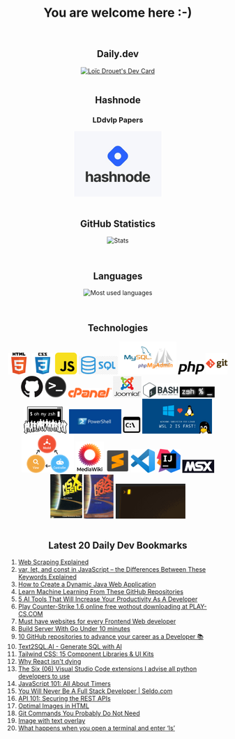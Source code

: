 <h1 align="center"> You are welcome here :-)</h1>

<br />

<div align="center">
    <h2>Daily.dev</h2>    
    <a href="https://app.daily.dev/LDdvlp">
        <img
            src="https://api.daily.dev/devcards/6a2db644d7b342d5924aa8a261fc3c97.png?r=d2h" width="400"
            alt="Loïc Drouet's Dev Card" 
        />
    </a>
</div>

<br />

<div align="center">
    <h2>Hashnode</h2>
    <h3>LDdvlp Papers</h3>
    <a href="https://lddvlp.hashnode.dev/">
        <img 
            src="/images/00-hashnode-logo.jfif" 
            width="200" alt="LDdvlp Papers" 
        />
    </a>
</div>

<br />

<div align="center">
    <h2>GitHub Statistics</h2>
    
![Stats](https://github-readme-stats.vercel.app/api?username=lddvlp&show_icons=true&theme=radical&count_private=true)

</div>

<br />

<div align="center">
    <h2>Languages</h2>

![Most used languages](https://github-readme-stats.vercel.app/api/top-langs/?username=lddvlp)

</div>

<br />

<div align="center">
    <h2>Technologies</h2>

<!-- Image #01    -->
<img alt="HTML5" width="50px" src="https://raw.githubusercontent.com/github/explore/80688e429a7d4ef2fca1e82350fe8e3517d3494d/topics/html/html.png" />

<!-- Image #02    -->
<img alt="CSS3" width="50px" src="https://raw.githubusercontent.com/github/explore/80688e429a7d4ef2fca1e82350fe8e3517d3494d/topics/css/css.png" />

<!-- Image #03    -->
<img alt="JavaScript" width="50px"   src="/images/03-javascript-logo.png" />

<!-- Image #04    -->
<img alt="SQL" width="90px" src="/images/04-sql-logo.jpg" />

<!-- Image #05    -->
<img alt="phpMyAdmin-MySQL" width="130px" src="/images/05-phpmyadmin-mysql-logo.png" />

<!-- Image #06    -->
<img alt="PHP" width="60px" src="/images/06-php-logo-alt.png" />

<!-- Image #07    -->
<img alt="Git" width="50px" src="https://raw.githubusercontent.com/github/explore/80688e429a7d4ef2fca1e82350fe8e3517d3494d/topics/git/git.png" />

<!-- Image #08    -->
<img alt="GitHub" width="50px" src="https://raw.githubusercontent.com/github/explore/78df643247d429f6cc873026c0622819ad797942/topics/github/github.png" />

<!-- Image #09    -->
<img alt="Shell" width="50px" src="https://raw.githubusercontent.com/github/explore/80688e429a7d4ef2fca1e82350fe8e3517d3494d/topics/terminal/terminal.png" />

<!-- Image #10    -->
<img alt="cPanel" width="100px" src="/images/10-cpanel-logo.png" />

<!-- Image #11    -->
<img alt="Joomla!" width="65px" src="/images/11-joomla-logo.png" />

<!-- Image #12    -->
<img alt="Bash" width="80px" src="/images/12-bash-logo.png" />

<!-- Image #13    -->
<img alt="Zsh" width="80px" src="/images/13-zsh-logo.gif" />

<!-- Image #14    -->
<img alt="Oh My Zsh" width="100px" src="/images/14-oh_my_zsh-logo.png" />

<!-- Image #15    -->
<img alt="PowerShell" width="120px" src="/images/15-powershell-logo.jpg" />

<!-- Image #16    -->
<img alt="cmd" width="40px" src="/images/16-cmd-logo.png" />

<!-- Image #17    -->
<img alt="WSL2" width="160px" src="/images/17-wsl2-logo.jpg" />

<!-- Image #18    -->
<img alt="MVC" width="120px" src="/images/18-mvc-logo.jpg" />

<!-- Image #19    -->
<img alt="MediaWiki" width="65px" src="/images/19-mediawiki-logo.png" />

<!-- Image #90    -->
<img alt="Sublime Text" width="55px" src="/images/90-sublime_text-logo.png" />

<!-- Image #91    -->
<img alt="VS Code" width="55px" src="/images/91-vs_code-logo.png" />

<!-- Image #92    -->
<img alt="IntelliJ IDEA" width="55px" src="/images/92-intellij_idea.png" />

<!-- Image #95   -->
<img alt="MSX" width="73px" src="/images/95-msx-logo.png" />

<!-- Image #96    -->
<img alt="MSX-BASIC" width="73px" src="/images/96-msx_ basic-logo.jfif" />

<!-- Image #97    -->
<img alt="MSX-DOS" width="69px" src="/images/97-msx_dos-logo.jpg" />

<!-- Image #99    -->
<img alt="Amber Terminal" width="160px" src="/images/98-amber_terminal.gif" />

</div>

<br />

<div align="center">
    <h2>Latest 20 Daily Dev Bookmarks</h2>
</div>

<!-- daily.dev BOOKMARKS:START -->
1. [Web Scraping Explained](https://app.daily.dev/posts/-Ef1jIGUX?utm_source=rss&utm_medium=bookmarks&utm_campaign=Yaq6rDv_C)
2. [var, let, and const in JavaScript – the Differences Between These Keywords Explained](https://app.daily.dev/posts/rj4DNo0pV?utm_source=rss&utm_medium=bookmarks&utm_campaign=Yaq6rDv_C)
3. [How to Create a Dynamic Java Web Application](https://app.daily.dev/posts/o3xv1n_M5?utm_source=rss&utm_medium=bookmarks&utm_campaign=Yaq6rDv_C)
4. [Learn Machine Learning From These GitHub Repositories](https://app.daily.dev/posts/Pbhfwwak8?utm_source=rss&utm_medium=bookmarks&utm_campaign=Yaq6rDv_C)
5. [5 AI Tools That Will Increase Your Productivity As A Developer](https://app.daily.dev/posts/xBzDHWtXC?utm_source=rss&utm_medium=bookmarks&utm_campaign=Yaq6rDv_C)
6. [Play Сounter-Strike 1.6 online free wothout downloading at PLAY-CS.COM](https://app.daily.dev/posts/V420rPxVD?utm_source=rss&utm_medium=bookmarks&utm_campaign=Yaq6rDv_C)
7. [Must have websites for every Frontend Web developer](https://app.daily.dev/posts/ImT1qGzwG?utm_source=rss&utm_medium=bookmarks&utm_campaign=Yaq6rDv_C)
8. [Build Server With Go Under 10 minutes](https://app.daily.dev/posts/j2NXrK9eI?utm_source=rss&utm_medium=bookmarks&utm_campaign=Yaq6rDv_C)
9. [10 GitHub repositories to advance your career as a Developer 📚](https://app.daily.dev/posts/SfUbMTHZS?utm_source=rss&utm_medium=bookmarks&utm_campaign=Yaq6rDv_C)
10. [Text2SQL.AI - Generate SQL with AI](https://app.daily.dev/posts/x6AoTSk9J?utm_source=rss&utm_medium=bookmarks&utm_campaign=Yaq6rDv_C)
11. [Tailwind CSS: 15 Component Libraries &amp; UI Kits](https://app.daily.dev/posts/_Lfr4yoSb?utm_source=rss&utm_medium=bookmarks&utm_campaign=Yaq6rDv_C)
12. [Why React isn&#39;t dying](https://app.daily.dev/posts/ArpCeWHlv?utm_source=rss&utm_medium=bookmarks&utm_campaign=Yaq6rDv_C)
13. [The Six &lpar;06&rpar; Visual Studio Code extensions I advise all python developers to use](https://app.daily.dev/posts/XZsnRLSbD?utm_source=rss&utm_medium=bookmarks&utm_campaign=Yaq6rDv_C)
14. [JavaScript 101: All About Timers](https://app.daily.dev/posts/uvc1Pf_T-?utm_source=rss&utm_medium=bookmarks&utm_campaign=Yaq6rDv_C)
15. [You Will Never Be A Full Stack Developer | Seldo.com](https://app.daily.dev/posts/c0OzfMwSW?utm_source=rss&utm_medium=bookmarks&utm_campaign=Yaq6rDv_C)
16. [API 101: Securing the REST APIs](https://app.daily.dev/posts/T5dU-de4g?utm_source=rss&utm_medium=bookmarks&utm_campaign=Yaq6rDv_C)
17. [Optimal Images in HTML](https://app.daily.dev/posts/JNs_kQLs_?utm_source=rss&utm_medium=bookmarks&utm_campaign=Yaq6rDv_C)
18. [Git Commands You Probably Do Not Need](https://app.daily.dev/posts/izQGIp8xX?utm_source=rss&utm_medium=bookmarks&utm_campaign=Yaq6rDv_C)
19. [Image with text overlay](https://app.daily.dev/posts/k10IoTG43?utm_source=rss&utm_medium=bookmarks&utm_campaign=Yaq6rDv_C)
20. [What happens when you open a terminal and enter ‘ls’](https://app.daily.dev/posts/FqhydwJvg?utm_source=rss&utm_medium=bookmarks&utm_campaign=Yaq6rDv_C)

<!-- daily.dev BOOKMARKS:END -->
